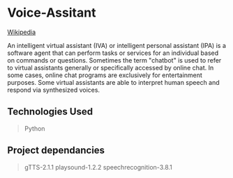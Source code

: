 # Voice-Assitant
<a href="https://en.wikipedia.org/wiki/Virtual_assistant">Wikipedia</a>

An intelligent virtual assistant (IVA) or intelligent personal assistant (IPA) is a software agent that can perform tasks or services for an individual based on commands or questions. Sometimes the term "chatbot" is used to refer to virtual assistants generally or specifically accessed by online chat. In some cases, online chat programs are exclusively for entertainment purposes. Some virtual assistants are able to interpret human speech and respond via synthesized voices.

## Technologies Used
> Python

## Project dependancies
> gTTS-2.1.1
> playsound-1.2.2
> speechrecognition-3.8.1
